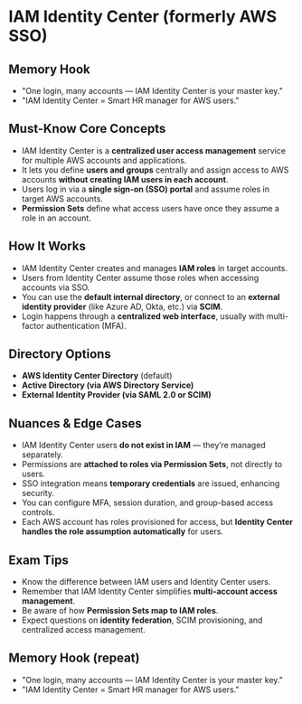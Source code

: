 # IAM Identity Center (formerly AWS SSO)

## Memory Hook

- "One login, many accounts — IAM Identity Center is your master key."
- "IAM Identity Center = Smart HR manager for AWS users."

## Must-Know Core Concepts

- IAM Identity Center is a **centralized user access management** service for multiple AWS accounts and applications.
- It lets you define **users and groups** centrally and assign access to AWS accounts **without creating IAM users in each account**.
- Users log in via a **single sign-on (SSO) portal** and assume roles in target AWS accounts.
- **Permission Sets** define what access users have once they assume a role in an account.

## How It Works

- IAM Identity Center creates and manages **IAM roles** in target accounts.
- Users from Identity Center assume those roles when accessing accounts via SSO.
- You can use the **default internal directory**, or connect to an **external identity provider** (like Azure AD, Okta, etc.) via **SCIM**.
- Login happens through a **centralized web interface**, usually with multi-factor authentication (MFA).

## Directory Options

- **AWS Identity Center Directory** (default)
- **Active Directory (via AWS Directory Service)**
- **External Identity Provider (via SAML 2.0 or SCIM)**

## Nuances & Edge Cases

- IAM Identity Center users **do not exist in IAM** — they’re managed separately.
- Permissions are **attached to roles via Permission Sets**, not directly to users.
- SSO integration means **temporary credentials** are issued, enhancing security.
- You can configure MFA, session duration, and group-based access controls.
- Each AWS account has roles provisioned for access, but **Identity Center handles the role assumption automatically** for users.

## Exam Tips

- Know the difference between IAM users and Identity Center users.
- Remember that IAM Identity Center simplifies **multi-account access management**.
- Be aware of how **Permission Sets map to IAM roles**.
- Expect questions on **identity federation**, SCIM provisioning, and centralized access management.

## Memory Hook (repeat)

- "One login, many accounts — IAM Identity Center is your master key."
- "IAM Identity Center = Smart HR manager for AWS users."
